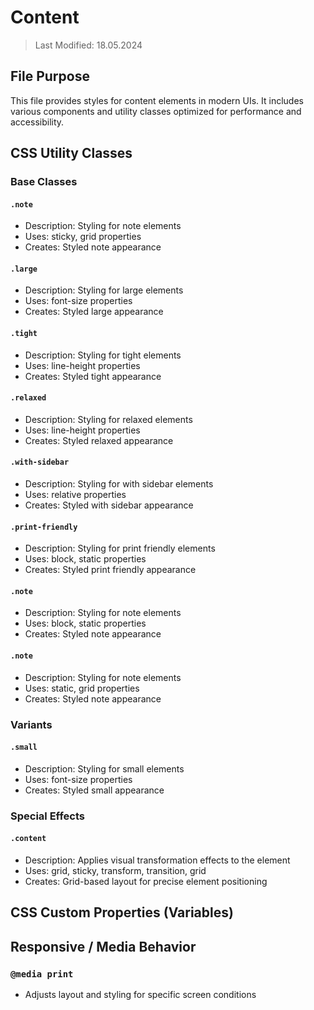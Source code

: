 # Content
> Last Modified: 18.05.2024

## File Purpose

This file provides styles for content elements in modern UIs. It includes various components and utility classes optimized for performance and accessibility.

## CSS Utility Classes

### Base Classes

#### `.note`
- Description: Styling for note elements
- Uses: sticky, grid properties
- Creates: Styled note appearance

#### `.large`
- Description: Styling for large elements
- Uses: font-size properties
- Creates: Styled large appearance

#### `.tight`
- Description: Styling for tight elements
- Uses: line-height properties
- Creates: Styled tight appearance

#### `.relaxed`
- Description: Styling for relaxed elements
- Uses: line-height properties
- Creates: Styled relaxed appearance

#### `.with-sidebar`
- Description: Styling for with sidebar elements
- Uses: relative properties
- Creates: Styled with sidebar appearance

#### `.print-friendly`
- Description: Styling for print friendly elements
- Uses: block, static properties
- Creates: Styled print friendly appearance

#### `.note`
- Description: Styling for note elements
- Uses: block, static properties
- Creates: Styled note appearance

#### `.note`
- Description: Styling for note elements
- Uses: static, grid properties
- Creates: Styled note appearance

### Variants

#### `.small`
- Description: Styling for small elements
- Uses: font-size properties
- Creates: Styled small appearance

### Special Effects

#### `.content`
- Description: Applies visual transformation effects to the element
- Uses: grid, sticky, transform, transition, grid
- Creates: Grid-based layout for precise element positioning

## CSS Custom Properties (Variables)



## Responsive / Media Behavior

### `@media print`
- Adjusts layout and styling for specific screen conditions


